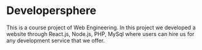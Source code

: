 # Developersphere
This is a course project of Web Engineering. In this project we developed a website through React.js, Node.js, PHP, MySql where users can hire us for any development service that we offer.
